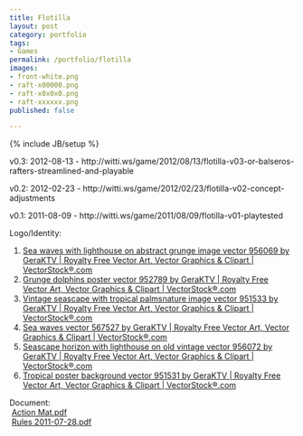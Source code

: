 ```yaml
---
title: Flotilla
layout: post
category: portfolio
tags:
- Games
permalink: /portfolio/flotilla
images:
- front-white.png
- raft-x00000.png
- raft-x0x0x0.png
- raft-xxxxxx.png
published: false

---
```

{% include JB/setup %}
<div id="node-222" class="node node-portfolio node-promoted node-unpublished">
  <div class="content clearfix">
    <div class="field field-name-body field-type-text-with-summary field-label-hidden"><div class="field-items"><div class="field-item even"><p>v0.3: 2012-08-13 - http://witti.ws/game/2012/08/13/flotilla-v03-or-balseros-rafters-streamlined-and-playable</p>
<p>v0.2: 2012-02-23 - http://witti.ws/game/2012/02/23/flotilla-v02-concept-adjustments</p>
<p>v0.1: 2011-08-09 - http://witti.ws/game/2011/08/09/flotilla-v01-playtested</p>
<p>Logo/Identity:</p>
<ol><li>
		<a href="http://www.vectorstock.com/royalty-free-vector/sea-waves-with-lighthouse-on-abstract-grunge-image-vector-956069">Sea waves with lighthouse on abstract grunge image vector 956069 by GeraKTV | Royalty Free Vector Art, Vector Graphics &amp; Clipart | VectorStock®.com</a></li>
	<li>
		<a href="http://www.vectorstock.com/royalty-free-vector/grunge-dolphins-poster-vector-952789">Grunge dolphins poster vector 952789 by GeraKTV | Royalty Free Vector Art, Vector Graphics &amp; Clipart | VectorStock®.com</a></li>
	<li>
		<a href="http://www.vectorstock.com/royalty-free-vector/vintage-seascape-with-tropical-palmsnature-image-vector-951533">Vintage seascape with tropical palmsnature image vector 951533 by GeraKTV | Royalty Free Vector Art, Vector Graphics &amp; Clipart | VectorStock®.com</a></li>
	<li>
		<a href="http://www.vectorstock.com/royalty-free-vector/sea-waves-vector-567527">Sea waves vector 567527 by GeraKTV | Royalty Free Vector Art, Vector Graphics &amp; Clipart | VectorStock®.com</a></li>
	<li>
		<a href="http://www.vectorstock.com/royalty-free-vector/seascape-horizon-with-lighthouse-on-old-vintage-vector-956072">Seascape horizon with lighthouse on old vintage vector 956072 by GeraKTV | Royalty Free Vector Art, Vector Graphics &amp; Clipart | VectorStock®.com</a></li>
	<li>
		<a href="http://www.vectorstock.com/royalty-free-vector/tropical-poster-background-vector-951531">Tropical poster background vector 951531 by GeraKTV | Royalty Free Vector Art, Vector Graphics &amp; Clipart | VectorStock®.com</a></li>
</ol></div></div></div><div class="field field-name-field-document field-type-file field-label-above"><div class="field-label">Document:&nbsp;</div><div class="field-items"><div class="field-item even"><span class="file"><img class="file-icon" alt="" title="application/pdf" src="http://w.wcdn.ws/cdn/farfuture/Um5qpkHGo-_XyQ7JNKXdQYS5N5qppOC7ytIagaqa-AE/drupal:7.15-dev/modules/file/icons/application-pdf.png" /> <a href="http://w.wcdn.ws/cdn/farfuture/SKSR3NzkONZbAn13b_Y5p8_1gg8zWTkBYkcyonKhBQM/md5:97d5465ea1c8b00da0b0d8d2e023d16b/sites/default/files/portfolio/Action%20Mat.pdf" type="application/pdf; length=477460">Action Mat.pdf</a></span></div><div class="field-item odd"><span class="file"><img class="file-icon" alt="" title="application/pdf" src="http://w.wcdn.ws/cdn/farfuture/Um5qpkHGo-_XyQ7JNKXdQYS5N5qppOC7ytIagaqa-AE/drupal:7.15-dev/modules/file/icons/application-pdf.png" /> <a href="http://w.wcdn.ws/cdn/farfuture/tAFJ-vBp04NTb3_mpiIsk7RTHoLIllwP9ldHMFWRFYE/md5:6615e8a76724d9a78638cc7eecca03a1/sites/default/files/portfolio/Rules%202011-07-28.pdf" type="application/pdf; length=23609">Rules 2011-07-28.pdf</a></span></div></div></div>  </div>
</div>
